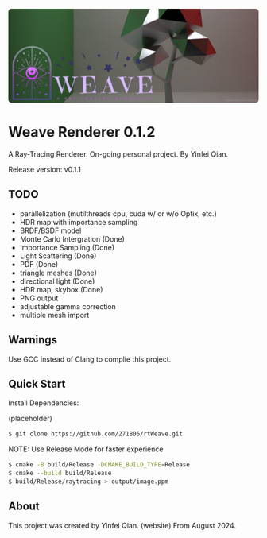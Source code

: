 ![rtWeave_v0.1.0](teaser/teaser01.png)

# Weave Renderer 0.1.2
A Ray-Tracing Renderer. On-going personal project.
By Yinfei Qian.

Release version: v0.1.1

## TODO
- parallelization (mutilthreads cpu, cuda w/ or w/o Optix, etc.)
- HDR map with importance sampling
- BRDF/BSDF model
- Monte Carlo Intergration (Done)
- Importance Sampling (Done)
- Light Scattering (Done)
- PDF (Done)
- triangle meshes (Done)
- directional light (Done)
- HDR map, skybox (Done)
- PNG output
- adjustable gamma correction
- multiple mesh import



## Warnings
Use GCC instead of Clang to complie this project.

## Quick Start
Install Dependencies:

(placeholder)


```bash
$ git clone https://github.com/271806/rtWeave.git
```


NOTE: Use Release Mode for faster experience
```bash
$ cmake -B build/Release -DCMAKE_BUILD_TYPE=Release
$ cmake --build build/Release
$ build/Release/raytracing > output/image.ppm
```


## About

This project was created by Yinfei Qian. (website)
From August 2024.